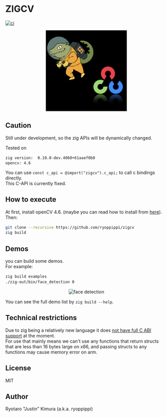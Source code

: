 # ZIGCV

[![ci](https://github.com/ryoppippi/zigcv/actions/workflows/ci.yml/badge.svg)](https://github.com/ryoppippi/zigcv/actions/workflows/ci.yml)

<div align="center">
  <img src="./logo/zigcv.png" width="50%" />
</div>

## Caution

Still under development, so the zig APIs will be dynamically changed.

Tested on

```
zig version:  0.10.0-dev.4060+61aaef0b0
opencv: 4.6
```

You can use `const c_api = @import("zigcv").c_api;` to call c bindings directly.  
This C-API is currently fixed.

## How to execute

At first, install openCV 4.6. (maybe you can read how to install from [here](https://github.com/hybridgroup/gocv#how-to-install)).  
Then:

```sh
git clone --recursive https://github.com/ryoppippi/zigcv
zig build
```

## Demos

you can build some demos.  
For example:

```sh
zig build examples
./zig-out/bin/face_detection 0
```

<div align="center">
  <img width="400" alt="face detection" src="https://user-images.githubusercontent.com/1560508/188515175-4d344660-5680-43e7-9b74-3bad92507430.gif">
</div>

You can see the full demo list by `zig build --help`.

## Technical restrictions

Due to zig being a relatively new language it does [not have full C ABI support](https://github.com/ziglang/zig/issues/1481) at the moment.  
For use that mainly means we can't use any functions that return structs that are less than 16 bytes large on x86, and passing structs to any functions may cause memory error on arm.

## License

MIT

## Author

Ryotaro "Justin" Kimura (a.k.a. ryoppippi)
